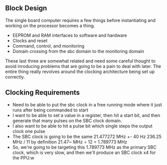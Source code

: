 Block Design
------------

The single board computer requires a few things before instantiating and working
on the processor becomes a thing.

- EEPROM and RAM interfaces to software and hardware
- Clocks and reset
- Command, control, and monitoring
- Domain crossing from the sbc domain to the monitoring domain

These last three are somewhat related and need some careful thought to avoid
inroducing problems that are going to be a pain to deal with later.  The entire
thing really revolves around the clocking architecture being set up correctly.

Clocking Requirements
---------------------

- Need to be able to put the sbc clock in a free running mode where it just runs
  after being commanded to start
- I want to be able to set a value in a register, then hit a start bit, and then
  generate that many pulses on the SBC clock domain.
- I also want to be able to hit a pulse bit which single steps the output clock
  one pulse
- The SBC clock is going to be the same 
    21.477272 MHz +- 40 Hz
    236.25 MHz / 11 by definition
    21.47~ MHz ÷ 12 = 1.789773 MHz 
- So, we're going to be targeting this 1.789773 MHz as the primary SBC clock,
  which is very slow, and then we'll produce an SBC clock x4 for the PPU:w




